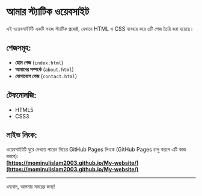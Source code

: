 # আমার স্ট্যাটিক ওয়েবসাইট

এই ওয়েবসাইটটি একটি সহজ স্ট্যাটিক প্রজেক্ট, যেখানে HTML ও CSS ব্যবহার করে ৩টি পেজ তৈরি করা হয়েছে।

## পেজসমূহ:
- **হোম পেজ** (`index.html`)
- **আমাদের সম্পর্কে** (`about.html`)
- **যোগাযোগ পেজ** (`contact.html`)

## টেকনোলজি:
- HTML5
- CSS3

## লাইভ লিংক:
ওয়েবসাইটটি ঘুরে দেখতে পারেন নিচের GitHub Pages লিংকে (GitHub Pages চালু করলে এটি কাজ করবে):  
**[https://mominulislam2003.github.io/My-website/](https://mominulislam2003.github.io/My-website/)**

---

ধন্যবাদ, আপনার সময়ের জন্য!
